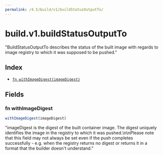 ```yaml
---
permalink: /4.5/build/v1/buildStatusOutputTo/
---
```


# build.v1.buildStatusOutputTo

"BuildStatusOutputTo describes the status of the built image with regards to image registry to which it was supposed to be pushed."

## Index

* [`fn withImageDigest(imageDigest)`](#fn-withimagedigest)

## Fields

### fn withImageDigest

```ts
withImageDigest(imageDigest)
```

"imageDigest is the digest of the built container image. The digest uniquely identifies the image in the registry to which it was pushed.\n\nPlease note that this field may not always be set even if the push completes successfully - e.g. when the registry returns no digest or returns it in a format that the builder doesn't understand."